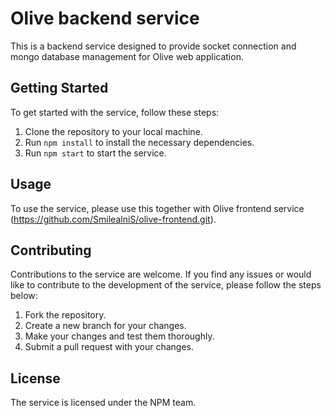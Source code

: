 # Olive backend service

This is a backend service designed to provide socket connection and mongo database management for Olive web application.

## Getting Started

To get started with the service, follow these steps:

1. Clone the repository to your local machine.
2. Run `npm install` to install the necessary dependencies.
3. Run `npm start` to start the service.

## Usage

To use the service, please use this together with Olive frontend service (https://github.com/SmilealniS/olive-frontend.git). 

## Contributing

Contributions to the service are welcome. If you find any issues or would like to contribute to the development of the service, please follow the steps below:

1. Fork the repository.
2. Create a new branch for your changes.
3. Make your changes and test them thoroughly.
4. Submit a pull request with your changes.

## License

The service is licensed under the NPM team.
